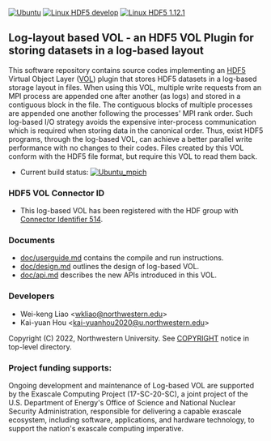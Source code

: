 [![Ubuntu](https://github.com/hyoklee/vol-log-based/actions/workflows/ubuntu_mpich.yml/badge.svg)](https://github.com/hyoklee/vol-log-based/actions/workflows/ubuntu_mpich.yml)
[![Linux HDF5 develop](https://github.com/hyoklee/vol-log-based/actions/workflows/linux.yml/badge.svg)](https://github.com/hyoklee/vol-log-based/actions/workflows/linux.yml)
[![Linux HDF5 1.12.1](https://github.com/hyoklee/vol-log-based/actions/workflows/linux_1.12.yml/badge.svg)](https://github.com/hyoklee/vol-log-based/actions/workflows/linux_1.12.yml)

## Log-layout based VOL - an HDF5 VOL Plugin for storing datasets in a log-based layout

This software repository contains source codes implementing an
[HDF5](https://www.hdfgroup.org) Virtual Object Layer
([VOL](https://portal.hdfgroup.org/display/HDF5/Virtual+Object+Layer)) plugin
that stores HDF5 datasets in a log-based storage layout in files. When using
this VOL, multiple write requests from an MPI process are appended one after
another (as logs) and stored in a contiguous block in the file. The contiguous
blocks of multiple processes are appended one another following the processes'
MPI rank order. Such log-based I/O strategy avoids the expensive inter-process
communication which is required when storing data in the canonical order.
Thus, exist HDF5 programs, through the log-based VOL, can achieve a better
parallel write performance with no changes to their codes. Files created by
this VOL conform with the HDF5 file format, but require this VOL to read them
back.

* Current build status:
  [![Ubuntu_mpich](https://github.com/DataLib-ECP/vol-log-based/actions/workflows/ubuntu_mpich.yml/badge.svg)](https://github.com/DataLib-ECP/vol-log-based/actions/workflows/ubuntu_mpich.yml)

### HDF5 VOL Connector ID
* This log-based VOL has been registered with the HDF group with
  [Connector Identifier 514](https://portal.hdfgroup.org/display/support/Registered+VOL+Connectors).
 
### Documents
* [doc/userguide.md](doc/userguide.md) contains the compile and run instructions.
* [doc/design.md](doc/design.md) outlines the design of log-based VOL.
* [doc/api.md](doc/api.md) describes the new APIs introduced in this VOL.

### Developers
* Wei-keng Liao <<wkliao@northwestern.edu>>
* Kai-yuan Hou <<kai-yuanhou2020@u.northwestern.edu>>

Copyright (C) 2022, Northwestern University.
See [COPYRIGHT](COPYRIGHT) notice in top-level directory.

### Project funding supports:
Ongoing development and maintenance of Log-based VOL are supported by the
Exascale Computing Project (17-SC-20-SC), a joint project of the U.S.
Department of Energy's Office of Science and National Nuclear Security
Administration, responsible for delivering a capable exascale ecosystem,
including software, applications, and hardware technology, to support the
nation's exascale computing imperative.

